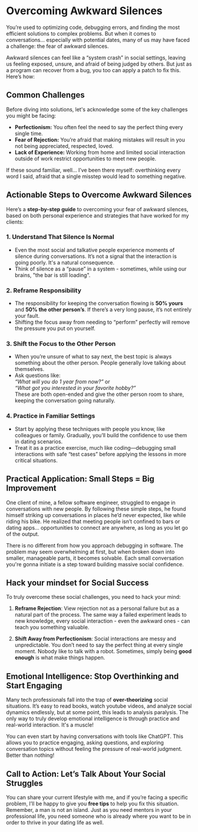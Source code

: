 # Overcoming Awkward Silences

You’re used to optimizing code, debugging errors, and finding the most efficient solutions to complex problems. But when it comes to conversations... especially with potential dates, many of us may have faced a challenge: the fear of awkward silences.

Awkward silences can feel like a “system crash” in social settings, leaving us feeling exposed, unsure, and afraid of being judged by others. But just as a program can recover from a bug, you too can apply a patch to fix this. Here’s how:

## Common Challenges

Before diving into solutions, let's acknowledge some of the key challenges you might be facing:

- **Perfectionism:** You often feel the need to say the perfect thing every single time.
- **Fear of Rejection:** You’re afraid that making mistakes will result in you not being appreciated, respected, loved.
- **Lack of Experience:** Working from home and limited social interaction outside of work restrict opportunities to meet new people.

If these sound familiar, well... I’ve been there myself: overthinking every word I said, afraid that a single misstep would lead to something negative.

## Actionable Steps to Overcome Awkward Silences

Here’s a **step-by-step guide** to overcoming your fear of awkward silences, based on both personal experience and strategies that have worked for my clients:

### 1. Understand That Silence Is Normal
- Even the most social and talkative people experience moments of silence during conversations. It’s not a signal that the interaction is going poorly. It's a natural consequence.
- Think of silence as a “pause” in a system - sometimes, while using our brains, "the bar is still loading".

### 2. Reframe Responsibility
- The responsibility for keeping the conversation flowing is **50% yours** and **50% the other person’s**. If there’s a very long pause, it’s not entirely your fault.
- Shifting the focus away from needing to “perform” perfectly will remove the pressure you put on yourself.

### 3. Shift the Focus to the Other Person
- When you’re unsure of what to say next, the best topic is always something about the other person. People generally love talking about themselves.
- Ask questions like:  
  *“What will you do 1 year from now?”* or  
  *“What got you interested in your favorite hobby?”*  
  These are both open-ended and give the other person room to share, keeping the conversation going naturally.

### 4. Practice in Familiar Settings
- Start by applying these techniques with people you know, like colleagues or family. Gradually, you’ll build the confidence to use them in dating scenarios.
- Treat it as a practice exercise, much like coding—debugging small interactions with safe “test cases” before applying the lessons in more critical situations.

## Practical Application: Small Steps = Big Improvement

One client of mine, a fellow software engineer, struggled to engage in conversations with new people. By following these simple steps, he found himself striking up conversations in places he’d never expected, like while riding his bike. He realized that meeting people isn’t confined to bars or dating apps... opportunities to connect are anywhere, as long as you let go of the output.

There is no different from how you approach debugging in software. The problem may seem overwhelming at first, but when broken down into smaller, manageable parts, it becomes solvable. Each small conversation you're gonna initiate is a step toward building massive social confidence.

## Hack your mindset for Social Success

To truly overcome these social challenges, you need to hack your mind:

1. **Reframe Rejection**: View rejection not as a personal failure but as a natural part of the process. The same way a failed experiment leads to new knowledge, every social interaction - even the awkward ones - can teach you something valuable.
   
2. **Shift Away from Perfectionism**: Social interactions are messy and unpredictable. You don’t need to say the perfect thing at every single moment. Nobody like to talk with a robot. Sometimes, simply being **good enough** is what make things happen.

## Emotional Intelligence: Stop Overthinking and Start Engaging

Many tech professionals fall into the trap of **over-theorizing** social situations. It’s easy to read books, watch youtube videos, and analyze social dynamics endlessly, but at some point, this leads to analysis paralysis. The only way to truly develop emotional intelligence is through practice and real-world interaction. It's a muscle!

You can even start by having conversations with tools like ChatGPT. This allows you to practice engaging, asking questions, and exploring conversation topics without feeling the pressure of real-world judgment. Better than nothing!

## Call to Action: Let’s Talk About Your Social Struggles

You can share your current lifestyle with me, and if you’re facing a specific problem, I’ll be happy to give you **free tips** to help you fix this situation. Remember, a man is not an island. Just as you need mentors in your professional life, you need someone who is already where you want to be in order to thrive in your dating life as well.
